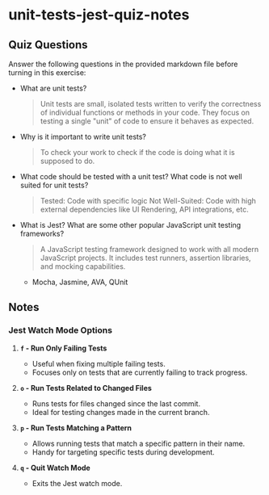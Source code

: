 # unit-tests-jest-quiz-notes

## Quiz Questions

Answer the following questions in the provided markdown file before turning in this exercise:

- What are unit tests?

  > Unit tests are small, isolated tests written to verify the correctness of individual functions or methods in your code. They focus on testing a single "unit" of code to ensure it behaves as expected.

- Why is it important to write unit tests?

  > To check your work to check if the code is doing what it is supposed to do.

- What code should be tested with a unit test? What code is not well suited for unit tests?

  > Tested: Code with specific logic
  > Not Well-Suited: Code with high external dependencies like UI Rendering, API integrations, etc.

- What is Jest? What are some other popular JavaScript unit testing frameworks?
  > A JavaScript testing framework designed to work with all modern JavaScript projects. It includes test runners, assertion libraries, and mocking capabilities.
  - Mocha, Jasmine, AVA, QUnit

## Notes

### Jest Watch Mode Options

1. **`f` - Run Only Failing Tests**

   - Useful when fixing multiple failing tests.
   - Focuses only on tests that are currently failing to track progress.

2. **`o` - Run Tests Related to Changed Files**

   - Runs tests for files changed since the last commit.
   - Ideal for testing changes made in the current branch.

3. **`p` - Run Tests Matching a Pattern**

   - Allows running tests that match a specific pattern in their name.
   - Handy for targeting specific tests during development.

4. **`q` - Quit Watch Mode**
   - Exits the Jest watch mode.
